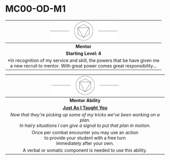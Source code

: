 # MC00-OD-M1

| <img src="../../../images/card-icons/d8.png" height="60" /> |
|:---:|
| **Mentor** |
| **Starting Level: 4** |
| *In recognition of my service and skill, the powers that be have given me<br>a new recruit to mentor. With great power comes great responsibility... |

| <img src="../../../images/card-icons/d8.png" height="60" /> |
|:---:|
| **Mentor Ability** |
| **[Just As I Taught You](../../../mechanics/character-features/just-as-i-taught-you.md)** |
| *Now that they're picking up some of my tricks we've been working on a plan.<br>In hairy situations I can give a signal to put that plan in motion.* |
| Once per combat encounter you may use an action<br>to provide your student with a free turn<br>immediately after your own. |
| A verbal or somatic component is needed to use this ability. |
